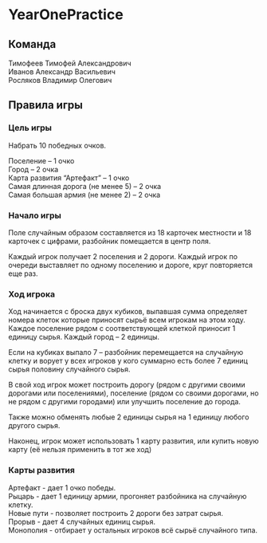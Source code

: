 # YearOnePractice
## Команда
Тимофеев Тимофей Александрович  
Иванов Александр Васильевич  
Росляков Владимир Олегович  
## Правила игры
### Цель игры
Набрать 10 победных очков.  
  
Поселение – 1 очко  
Город – 2 очка  
Карта развития “Артефакт” – 1 очко  
Самая длинная дорога (не менее 5) – 2 очка  
Самая большая армия (не менее 2) – 2 очка  
### Начало игры
Поле случайным образом составляется из 18 карточек местности и 18 карточек с цифрами, разбойник помещается в центр поля.  

Каждый игрок получает 2 поселения и 2 дороги. Каждый игрок по очереди выставляет по одному поселению и дороге, круг повторяется еще раз.
### Ход игрока
Ход начинается с броска двух кубиков, выпавшая сумма определяет номера клеток которые приносят сырьё всем игрокам на этом ходу. Каждое поселение рядом с соответствующей клеткой приносит 1 единицу сырья. Каждый город – 2 единицы.  

Если на кубиках выпало 7 – разбойник перемещается на случайную клетку и ворует у всех игроков у кого суммарно есть более 7 единиц сырья половину случайного сырья.  

В свой ход игрок может построить дорогу (рядом с другими своими дорогами или поселениями), поселение (рядом со своими дорогами, но не рядом с другими городами) или улучшить поселение до города.  

Также можно обменять любые 2 единицы сырья на 1 единицу любого другого сырья.  

Наконец, игрок может использовать 1 карту развития, или купить новую карту (её нельзя применить в тот же ход)  
### Карты развития
Артефакт - дает 1 очко победы.  
Рыцарь - дает 1 единицу армии, прогоняет разбойника на случайную клетку.  
Новые пути - позволяет построить 2 дороги без затрат сырья.  
Прорыв - дает 4 случайных единиц сырья.  
Монополия - отбирает у остальных игроков всё сырьё случайного типа.  
